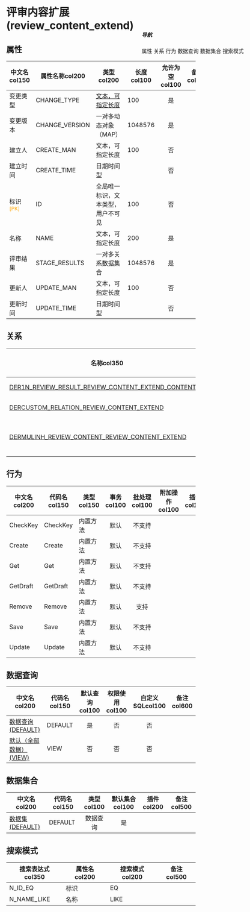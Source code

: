 # 评审内容扩展(review_content_extend)  <!-- {docsify-ignore-all} -->


## 属性
|    中文名col150 | 属性名称col200           | 类型col200     | 长度col100    |允许为空col100    |  备注col500  |
| --------   |------------| -----  | -----  | :----: | -------- |
|变更类型|CHANGE_TYPE|[文本，可指定长度](index/dictionary_index#review_change_type "评审内容变更类型")|100|是||
|变更版本|CHANGE_VERSION|一对多动态对象（MAP）|1048576|是||
|建立人|CREATE_MAN|文本，可指定长度|100|否||
|建立时间|CREATE_TIME|日期时间型||否||
|标识<sup class="footnote-symbol"><font color=orange>[PK]</font></sup>|ID|全局唯一标识，文本类型，用户不可见|100|否||
|名称|NAME|文本，可指定长度|200|是||
|评审结果|STAGE_RESULTS|一对多关系数据集合|1048576|是||
|更新人|UPDATE_MAN|文本，可指定长度|100|否||
|更新时间|UPDATE_TIME|日期时间型||否||


## 关系

<el-row>
<el-tabs v-model="show_der">
<el-tab-pane label="主关系" name="major">

| 名称col350     |   从实体col200 | 关系类型col200     |   备注col500  |
| -------- |---------- |------------|----- |
|[DER1N_REVIEW_RESULT_REVIEW_CONTENT_EXTEND_CONTENT_ID](der/DER1N_REVIEW_RESULT_REVIEW_CONTENT_EXTEND_CONTENT_ID)|[评审结果(REVIEW_RESULT)](module/TestMgmt/review_result)|1:N关系||
|[DERCUSTOM_RELATION_REVIEW_CONTENT_EXTEND](der/DERCUSTOM_RELATION_REVIEW_CONTENT_EXTEND)|[关联(RELATION)](module/Base/relation)|自定义关系||
|[DERMULINH_REVIEW_CONTENT_REVIEW_CONTENT_EXTEND](der/DERMULINH_REVIEW_CONTENT_REVIEW_CONTENT_EXTEND)|[评审内容(REVIEW_CONTENT)](module/TestMgmt/review_content)|多继承关系（虚拟实体）||


</el-tab-pane>
</el-tabs>
</el-row>

## 行为
| 中文名col200    | 代码名col150    | 类型col150    | 事务col100   | 批处理col100   | 附加操作col100  | 插件col150    |  备注col300  |
| -------- |---------- |----------- |:----:|:----:|---------| ----- | ----- |
|CheckKey|CheckKey|内置方法|默认|不支持||||
|Create|Create|内置方法|默认|不支持||||
|Get|Get|内置方法|默认|不支持||||
|GetDraft|GetDraft|内置方法|默认|不支持||||
|Remove|Remove|内置方法|默认|支持||||
|Save|Save|内置方法|默认|不支持||||
|Update|Update|内置方法|默认|不支持||||

## 数据查询
| 中文名col200    | 代码名col150    | 默认查询col100 | 权限使用col100 | 自定义SQLcol100 |  备注col600|
| --------  | --------   | :----:  |:----:  | :----:  |----- |
|[数据查询(DEFAULT)](module/TestMgmt/review_content_extend/query/Default)|DEFAULT|是|否 |否 ||
|[默认（全部数据）(VIEW)](module/TestMgmt/review_content_extend/query/View)|VIEW|否|否 |否 ||

## 数据集合
| 中文名col200  | 代码名col150  | 类型col100 | 默认集合col100 |   插件col200|   备注col500|
| --------  | --------   | :----:   | :----:   | ----- |----- |
|[数据集(DEFAULT)](module/TestMgmt/review_content_extend/dataset/Default)|DEFAULT|数据查询|是|||

## 搜索模式
|   搜索表达式col350   |    属性名col200    |    搜索模式col200        |备注col500  |
| -------- |------------|------------|------|
|N_ID_EQ|标识|EQ||
|N_NAME_LIKE|名称|LIKE||

<div style="display: block; overflow: hidden; position: fixed; top: 140px; right: 100px;">

##### 导航
<el-anchor >
<el-anchor-link :href="`#/module/TestMgmt/review_content_extend?id=属性`">
  属性
</el-anchor-link>
<el-anchor-link :href="`#/module/TestMgmt/review_content_extend?id=关系`">
  关系
</el-anchor-link>
<el-anchor-link :href="`#/module/TestMgmt/review_content_extend?id=行为`">
  行为
</el-anchor-link>
<el-anchor-link :href="`#/module/TestMgmt/review_content_extend?id=数据查询`">
  数据查询
</el-anchor-link>
<el-anchor-link :href="`#/module/TestMgmt/review_content_extend?id=数据集合`">
  数据集合
</el-anchor-link>
<el-anchor-link :href="`#/module/TestMgmt/review_content_extend?id=搜索模式`">
  搜索模式
</el-anchor-link>
</el-anchor>
</div>

<script>
 const { createApp } = Vue
  createApp({
    data() {
      return {
show_der:'major',


      }
    },
    methods: {
    }
  }).use(ElementPlus).mount('#app')
</script>